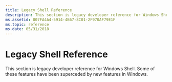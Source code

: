 ```yaml
---
title: Legacy Shell Reference
description: This section is legacy developer reference for Windows Shell. Some of these features have been superceded by new features in Windows.
ms.assetid: 007FA4A4-5914-4B67-8C01-2F970AF79E1F
ms.topic: reference
ms.date: 05/31/2018
---
```


# Legacy Shell Reference

This section is legacy developer reference for Windows Shell. Some of these features have been superceded by new features in Windows.

 

 




